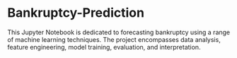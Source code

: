 # Bankruptcy-Prediction
This Jupyter Notebook is dedicated to forecasting bankruptcy using a range of machine learning techniques. The project encompasses data analysis, feature engineering, model training, evaluation, and interpretation.
